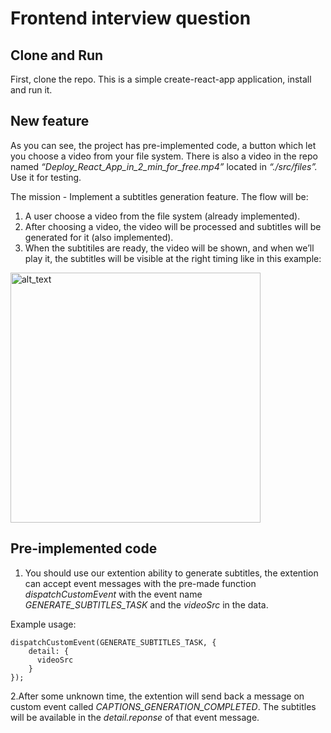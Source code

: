 # Frontend interview question

## Clone and Run

First, clone the repo. This is a simple create-react-app application, install and run it.

## New feature

As you can see, the project has pre-implemented code, a button which let you choose a video from your file system. There is also a video in the repo named *“Deploy_React_App_in_2_min_for_free.mp4”*  located in *“./src/files”.* Use it for testing. 

The mission - Implement a subtitles generation feature. The flow will be:

1. A user choose a video from the file system (already implemented).
2. After choosing a video, the video will be processed and subtitles will be generated for it (also implemented).
3. When the subtitiles are ready, the video will be shown, and when we’ll play it, the subtitles will be visible at the right timing like in this example:

<img src="https://nostalgic-blinker-247.notion.site/image/https%3A%2F%2Fprod-files-secure.s3.us-west-2.amazonaws.com%2Ff717d4d8-772b-45bf-9486-6afc736669d3%2F06e81ca9-ee7d-4bac-8ef7-423cecb1960a%2FUntitled.png?table=block&id=054a77ed-5256-4e74-a1f7-bc0fe4b50a77&spaceId=f717d4d8-772b-45bf-9486-6afc736669d3&width=2000&userId=&cache=v2" alt="alt_text" height="400">

## Pre-implemented code

1. You should use our extention ability to generate subtitles, the extention can accept event messages with the pre-made function *dispatchCustomEvent* with the event name *GENERATE_SUBTITLES_TASK* and the *videoSrc* in the data.

Example usage:

```tsx
dispatchCustomEvent(GENERATE_SUBTITLES_TASK, {
    detail: {
      videoSrc
    }
});
```

2.After some unknown time, the extention will send back a message on custom event called *CAPTIONS_GENERATION_COMPLETED*. The subtitles will be available in the *detail.reponse* of that event message.